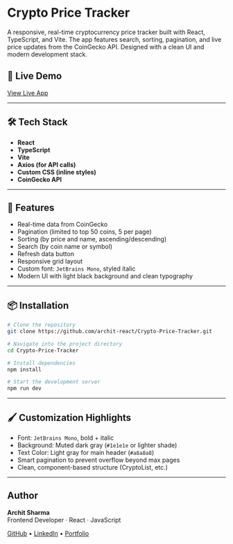 # Crypto Price Tracker

A responsive, real-time cryptocurrency price tracker built with React, TypeScript, and Vite. The app features search, sorting, pagination, and live price updates from the CoinGecko API. Designed with a clean UI and modern development stack.

## 📍 Live Demo

[View Live App](https://your-vercel-url.vercel.app)

---

## 🛠️ Tech Stack

- **React**
- **TypeScript**
- **Vite**
- **Axios (for API calls)**
- **Custom CSS (inline styles)**
- **CoinGecko API**

---

## 🚀 Features

- Real-time data from CoinGecko
- Pagination (limited to top 50 coins, 5 per page)
- Sorting (by price and name, ascending/descending)
- Search (by coin name or symbol)
- Refresh data button
- Responsive grid layout
- Custom font: `JetBrains Mono`, styled italic
- Modern UI with light black background and clean typography

---

## 📦 Installation

```bash
# Clone the repository
git clone https://github.com/archit-react/Crypto-Price-Tracker.git

# Navigate into the project directory
cd Crypto-Price-Tracker

# Install dependencies
npm install

# Start the development server
npm run dev
```

---

## 🖌️ Customization Highlights

- Font: `JetBrains Mono`, bold + italic
- Background: Muted dark gray (`#1e1e1e` or lighter shade)
- Text Color: Light gray for main header (`#a8a8a8`)
- Smart pagination to prevent overflow beyond max pages
- Clean, component-based structure (CryptoList, etc.)

---

## Author

**Archit Sharma**  
Frontend Developer · React · JavaScript

[GitHub](https://github.com/archit-react) • [LinkedIn](https://linkedin.com/in/archit-react) • [Portfolio](https://archit.dev)
